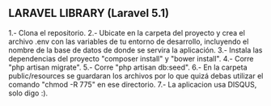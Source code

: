 LARAVEL LIBRARY (Laravel 5.1)
--------------------------------
1.- Clona el repositorio.
2.- Ubicate en la carpeta del proyecto y crea el archivo .env con las variables de tu entorno de desarrollo, incluyendo el nombre de la base de datos de donde se servira la aplicación.
3.- Instala las dependencias del proyecto "composer install" y "bower install".
4.- Corre "php artisan migrate".
5.- Corre "php artisan db:seed".
6.- En la carpeta public/resources se guardaran los archivos por lo que quizá debas utilizar el comando "chmod -R 775" en ese directorio.
7.- La aplicacion usa DISQUS, solo digo :).
